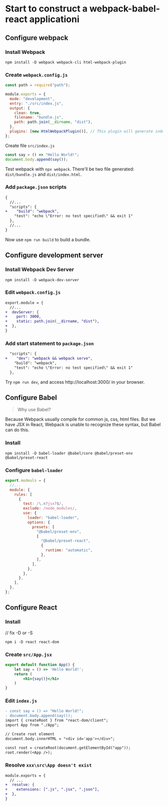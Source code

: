 # Start to construct a webpack-babel-react applicationi

## Configure webpack

### Install Webpack
```shell
npm install -D webpack webpack-cli html-webpack-plugin
```

### Create `webpack.config.js`
```js
const path = require("path");

module.exports = {
  mode: "development",
  entry: "./src/index.js",
  output: {
    clean: true,
    filename: "bundle.js",
    path: path.join(__dirname, "dist"),
  },
  plugins: [new HtmlWebpackPlugin()], // This plugin will generate index.html automatic
};
```

Create file `src/index.js`
```js
const say = () => "Hello World!";
document.body.append(say());
```
Test webpack with `npx webpack`. There'll be two file generated: `dist/bundle.js` and `dist/index.html`.

### Add `package.json` scripts
```diff
{
  //...
  "scripts": {
+    "build": "webpack",
    "test": "echo \"Error: no test specified\" && exit 1"
  },
  //...
}
```

Now use `npm run build` to build a bundle.

## Configure development server

### Install Webpack Dev Server
```shell
npm install -D webpack-dev-server
```

### Edit `webpack.config.js`
```diff
export.module = {
  //...
+  devServer: {
+    port: 3000,
+    static: path.join(__dirname, "dist"),
+  },
}
```

### Add start statement to `package.json`
```diff
  "scripts": {
+    "dev": "webpack && webpack serve",
    "build": "webpack",
    "test": "echo \"Error: no test specified\" && exit 1"
  },
```

Try `npm run dev`, and access http://localhost:3000/ in your browser.


## Configure Babel
>Why use Babel?

Because Webpack usually compile for common js, css, html files. But we have JSX in React, Webpack is unable to recognize these syntax, but Babel can do this.

### Install
```shell
npm install -D babel-loader @babel/core @babel/preset-env @babel/preset-react
```

### Configure `babel-loader`
```js
export.modeuls = {
  //...
  module: {
    rules: [
      {
        test: /\.m?jsx?$/,
        exclude: /node_modules/,
        use: {
          loader: "babel-loader",
          options: {
            presets: [
              "@babel/preset-env",
              [
                "@babel/preset-react",
                {
                  runtime: "automatic",
                },
              ],
            ],
          },
        },
      },
    ],
  },
};
```

## Configure React
### Install
// fix -D or -S
```shell
npm i -D react react-dom
```

### Create `src/App.jsx`
```jsx
export default function App() {
    let say = () => 'Hello World!';
    return (
        <h1>{say()}</h1>
    )
}
```
### Edit `index.js`
```diff
- const say = () => "Hello World!";
- document.body.append(say());
import { createRoot } from "react-dom/client";
import App from "./App";

// Create root element
document.body.innerHTML = "<div id='app'></div>";

const root = createRoot(document.getElementById("app"));
root.render(<App />);
```

### Resolve `xxx\src\App doesn't exist`
```diff
module.exports = {
  // ...
+  resolve: {
+    extensions: [".js", ".jsx", ".json"],
+  },
}
```
